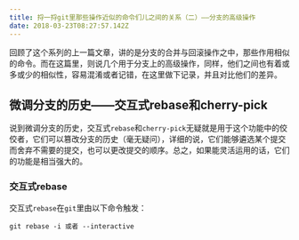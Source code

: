 ```yaml
---
title: 捋一捋git里那些操作近似的命令们儿之间的关系（二）——分支的高级操作
date: 2018-03-23T08:27:57.142Z
---
```


回顾了这个系列的上一篇文章，讲的是分支的合并与回滚操作之中，那些作用相似的命令。而在这篇里，则说几个用于分支上的高级操作，同样，他们之间也有着或多或少的相似性，容易混淆或者记错，在这里做下记录，并且对比他们的差异。  

## 微调分支的历史——交互式rebase和cherry-pick
说到微调分支的历史，交互式`rebase`和`cherry-pick`无疑就是用于这个功能中的佼佼者，它们可以篡改分支的历史（毫无疑问），详细的说，它们能够遴选某个提交而舍弃不需要的提交，也可以更改提交的顺序。总之，如果能灵活运用的话，它们的功能是相当强大的。  

### 交互式rebase  
交互式`rebase`在`git`里由以下命令触发：  
```
git rebase -i 或者 --interactive
```



